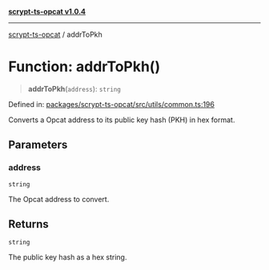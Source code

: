 [**scrypt-ts-opcat v1.0.4**](../README.md)

***

[scrypt-ts-opcat](../README.md) / addrToPkh

# Function: addrToPkh()

> **addrToPkh**(`address`): `string`

Defined in: [packages/scrypt-ts-opcat/src/utils/common.ts:196](https://github.com/OPCAT-Labs/ts-tools/blob/528986f3e4ac436a160988491680cf191c0bf231/packages/scrypt-ts-opcat/src/utils/common.ts#L196)

Converts a Opcat address to its public key hash (PKH) in hex format.

## Parameters

### address

`string`

The Opcat address to convert.

## Returns

`string`

The public key hash as a hex string.
